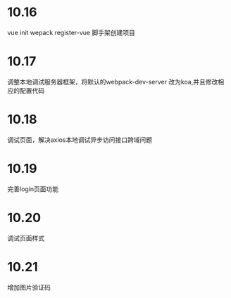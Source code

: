 # 10.16
vue init wepack register-vue 脚手架创建项目
# 10.17
调整本地调试服务器框架，将默认的webpack-dev-server 改为koa,并且修改相应的配置代码
# 10.18
调试页面，解决axios本地调试异步访问接口跨域问题
# 10.19
完善login页面功能
# 10.20
调试页面样式
# 10.21
增加图片验证码
